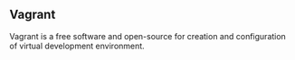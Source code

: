 Vagrant
---
Vagrant is a free software and open-source for creation and configuration of virtual development environment.
